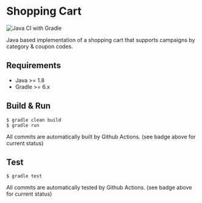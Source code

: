 # Shopping Cart

![Java CI with Gradle](https://github.com/tunix/shopping-cart/workflows/Java%20CI%20with%20Gradle/badge.svg)

Java based implementation of a shopping cart that supports campaigns by category & coupon codes.

## Requirements

* Java >= 1.8
* Gradle >= 6.x

## Build & Run

```
$ gradle clean build
$ gradle run
```

All commits are automatically built by Github Actions. (see badge above for current status)

## Test

```
$ gradle test
```

All commits are automatically tested by Github Actions. (see badge above for current status)
